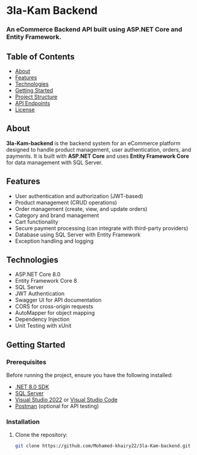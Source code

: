 # 3la-Kam Backend

### An eCommerce Backend API built using ASP.NET Core and Entity Framework.

## Table of Contents
- [About](#about)
- [Features](#features)
- [Technologies](#technologies)
- [Getting Started](#getting-started)
- [Project Structure](#project-structure)
- [API Endpoints](#api-endpoints)
- [License](#license)

## About
**3la-Kam-backend** is the backend system for an eCommerce platform designed to handle product management, user authentication, orders, and payments. It is built with **ASP.NET Core** and uses **Entity Framework Core** for data management with SQL Server.

## Features
- User authentication and authorization (JWT-based)
- Product management (CRUD operations)
- Order management (create, view, and update orders)
- Category and brand management
- Cart functionality
- Secure payment processing (can integrate with third-party providers)
- Database using SQL Server with Entity Framework
- Exception handling and logging

## Technologies
- ASP.NET Core 8.0
- Entity Framework Core 8
- SQL Server
- JWT Authentication
- Swagger UI for API documentation
- CORS for cross-origin requests
- AutoMapper for object mapping
- Dependency Injection
- Unit Testing with xUnit

## Getting Started

### Prerequisites
Before running the project, ensure you have the following installed:
- [.NET 8.0 SDK](https://dotnet.microsoft.com/download/dotnet/7.0)
- [SQL Server](https://www.microsoft.com/en-us/sql-server/sql-server-downloads)
- [Visual Studio 2022](https://visualstudio.microsoft.com/) or [Visual Studio Code](https://code.visualstudio.com/)
- [Postman](https://www.postman.com/) (optional for API testing)

### Installation
1. Clone the repository:
   ```bash
   git clone https://github.com/Mohamed-khairy22/3la-Kam-backend.git
